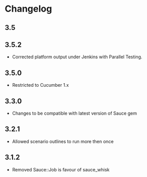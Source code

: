 Changelog
=========
3.5
-----

3.5.2
-----
* Corrected platform output under Jenkins with Parallel Testing.

3.5.0
-----
* Restricted to Cucumber 1.x

3.3.0
-----
* Changes to be compatible with latest version of Sauce gem

3.2.1
-----
* Allowed scenario outlines to run more then once

3.1.2
-----
* Removed Sauce::Job is favour of sauce\_whisk
